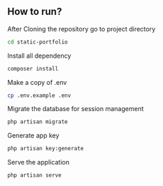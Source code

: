 ## How to run?

After Cloning the repository go to project directory

```bash
cd static-portfolio
```

Install all dependency

```bash
composer install
```

Make a copy of .env

```bash
cp .env.example .env
```

Migrate the database for session management

```bash
php artisan migrate
```

Generate app key

```bash
php artisan key:generate
```

Serve the application

```bash
php artisan serve
```
